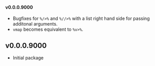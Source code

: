 #### v0.0.0.9000

* Bugfixes for `%/>%` and `%//>%` with a list right hand side for passing additonal arguments.
* `vmap` becomes equivalent to `%v>%`.

## v0.0.0.9000

* Initial package
